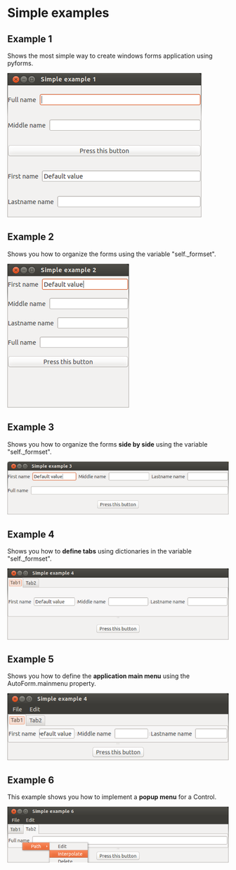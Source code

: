 # Simple examples

## Example 1

Shows the most simple way to create windows forms application using pyforms.

![Simple example ](SimpleExample1/screenshot.png?raw=true "Screen")



## Example 2

Shows you how to organize the forms using the variable "self._formset".

![Simple example ](SimpleExample2/screenshot.png?raw=true "Screen")



## Example 3

Shows you how to organize the forms **side by side** using the variable "self._formset".

![Simple example ](SimpleExample3/screenshot.png?raw=true "Screen")



## Example 4

Shows you how to **define tabs** using dictionaries in the variable "self._formset".

![Simple example ](SimpleExample4/screenshot.png?raw=true "Screen")



## Example 5

Shows you how to define the **application main menu** using the AutoForm.mainmenu property.

![Simple example ](SimpleExample5/screenshot.png?raw=true "Screen")



## Example 6

This example shows you how to implement a **popup menu** for a Control.

![Simple example ](SimpleExample6/screenshot.png?raw=true "Screen")